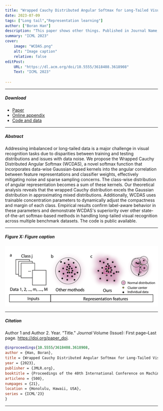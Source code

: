 ```yaml
---
title: "Wrapped Cauchy Distributed Angular Softmax for Long-Tailed Visual Recognition" 
date: 2023-07-09
tags: ["Long tail","Representation learning"]
author: ["Boran Han"]
description: "This paper shows other things. Published in Journal Name, 2015." 
summary: "ICML 2023" 
cover:
    image: "WCDAS.png"
    alt: "Image caption"
    relative: false
editPost:
    URL: "https://dl.acm.org/doi/10.5555/3618408.3618908"
    Text: "ICML 2023"

---
```


---

##### Download

+ [Paper](https://dl.acm.org/doi/10.5555/3618408.3618908)
+ [Online appendix](https://dl.acm.org/doi/10.5555/3618408.3618908)
+ [Code and data](https://github.com/boranhan/wcdas_code)

---

##### Abstract

Addressing imbalanced or long-tailed data is a major challenge in visual recognition tasks due to disparities between training and testing distributions and issues with data noise. We propose the Wrapped Cauchy Distributed Angular Softmax (WCDAS), a novel softmax function that incorporates data-wise Gaussian-based kernels into the angular correlation between feature representations and classifier weights, effectively mitigating noise and sparse sampling concerns. The class-wise distribution of angular representation becomes a sum of these kernels. Our theoretical analysis reveals that the wrapped Cauchy distribution excels the Gaussian distribution in approximating mixed distributions. Additionally, WCDAS uses trainable concentration parameters to dynamically adjust the compactness and margin of each class. Empirical results confirm label-aware behavior in these parameters and demonstrate WCDAS's superiority over other state-of-the-art softmax-based methods in handling long-tailed visual recognition across multiple benchmark datasets. The code is public available. 

---

##### Figure X: Figure caption

![](WCDAS.png)

---

##### Citation

Author 1 and Author 2. Year. "Title." *Journal* Volume (Issue): First page–Last page. https://doi.org/paper_doi.

```BibTeX
@inproceedings{10.5555/3618408.3618908,
author = {Han, Boran},
title = {Wrapped Cauchy Distributed Angular Softmax for Long-Tailed Visual Recognition},
year = {2023},
publisher = {JMLR.org},
booktitle = {Proceedings of the 40th International Conference on Machine Learning},
articleno = {500},
numpages = {21},
location = {Honolulu, Hawaii, USA},
series = {ICML'23}
}


```

---

